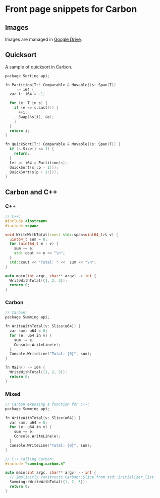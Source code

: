 # Front page snippets for Carbon

<!--
Part of the Carbon Language project, under the Apache License v2.0 with LLVM
Exceptions. See /LICENSE for license information.
SPDX-License-Identifier: Apache-2.0 WITH LLVM-exception
-->

## Images

Images are managed in
[Google Drive](https://drive.google.com/corp/drive/folders/1CsbHo3vamrxmBwHkoyz1kU0sGFqAh688).

## Quicksort

A sample of quicksort in Carbon.

```cpp
package Sorting api;

fn Partition[T:! Comparable & Movable](s: Span(T))
     -> i64 {
  var i: i64 = -1;

  for (e: T in s) {
    if (e <= s.Last()) {
      ++i;
      Swap(&s[i], &e);
    }
  }
  return i;
}

fn QuickSort[T:! Comparable & Movable](s: Span(T)) {
  if (s.Size() <= 1) {
    return;
  }
  let p: i64 = Partition(s);
  QuickSort(s[:p - 1]));
  QuickSort(s[p + 1:]));
}
```

## Carbon and C++

### C++

```cpp
// C++:
#include <iostream>
#include <span>

void WriteWithTotal(const std::span<uint64_t>& v) {
  uint64_t sum = 0;
  for (uint64_t e : v) {
    sum += e;
    std::cout << e << "\n";
  }
  std::cout << "Total: " <<  sum << "\n";
}

auto main(int argc, char** argv) -> int {
  WriteWithTotal({1, 2, 3});
  return 0;
}
```

### Carbon

```cpp
// Carbon:
package Summing api;

fn WriteWithTotal(v: Slice(u64)) {
  var sum: u64 = 0;
  for (e: u64 in v) {
    sum += e;
    Console.WriteLine(e);
  }
  Console.WriteLine("Total: {0}", sum);
}

fn Main() -> i64 {
  WriteWithTotal((1, 2, 3));
  return 0;
}
```

### Mixed

```cpp
// Carbon exposing a function for C++:
package Summing api;

fn WriteWithTotal(v: Slice(u64)) {
  var sum: u64 = 0;
  for (e: u64 in v) {
    sum += e;
    Console.WriteLine(e);
  }
  Console.WriteLine("Total: {0}", sum);
}

// C++ calling Carbon:
#include "summing.carbon.h"

auto main(int argc, char** argv) -> int {
  // Implicitly constructs Carbon::Slice from std::initializer_list.
  Summing::WriteWithTotal({1, 2, 3});
  return 0;
}
```
